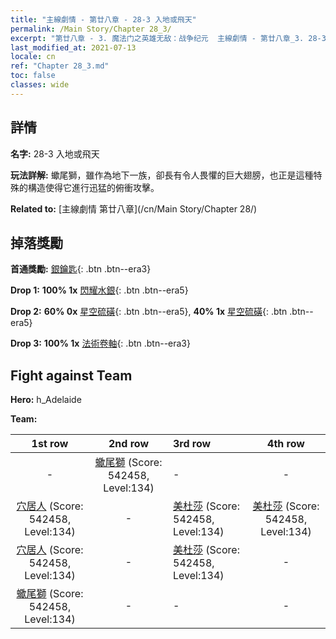 ```yaml
---
title: "主線劇情 - 第廿八章 - 28-3 入地或飛天"
permalink: /Main Story/Chapter 28_3/
excerpt: "第廿八章 - 3. 魔法门之英雄无敌：战争纪元  主線劇情 - 第廿八章_3. 28-3 入地或飛天"
last_modified_at: 2021-07-13
locale: cn
ref: "Chapter 28_3.md"
toc: false
classes: wide
---
```


## 詳情

 **名字:** 28-3 入地或飛天

 **玩法詳解:** 蠍尾獅，雖作為地下一族，卻長有令人畏懼的巨大翅膀，也正是這種特殊的構造使得它進行迅猛的俯衝攻擊。

 **Related to:** [主線劇情 第廿八章](/cn/Main Story/Chapter 28/)

## 掉落獎勵

 **首通獎勵:** [銀鑰匙](/cn/Items/con_693/){: .btn .btn--era3}

 **Drop 1:** **100% 1x** [閃耀水銀](/cn/Items/mat_98/){: .btn .btn--era5}

 **Drop 2:** **60% 0x** [星空硫磺](/cn/Items/mat_92/){: .btn .btn--era5}, **40% 1x** [星空硫磺](/cn/Items/mat_92/){: .btn .btn--era5}

 **Drop 3:** **100% 1x** [法術卷軸](/cn/Items/con_694/){: .btn .btn--era3}


## Fight against Team
 **Hero:** h_Adelaide

 **Team:**


  | 1st row | 2nd row | 3rd row | 4th row |
  |:----:|:----:|:----|:----:|
  | - | [蠍尾獅](/cn/units/Manticore/) (Score: 542458, Level:134)  | - | - |
  | [穴居人](/cn/units/Troglodyte/) (Score: 542458, Level:134)  | - | [美杜莎](/cn/units/Medusa/) (Score: 542458, Level:134)  | [美杜莎](/cn/units/Medusa/) (Score: 542458, Level:134)  |
  | [穴居人](/cn/units/Troglodyte/) (Score: 542458, Level:134)  | - | [美杜莎](/cn/units/Medusa/) (Score: 542458, Level:134)  | - |
  | [蠍尾獅](/cn/units/Manticore/) (Score: 542458, Level:134)  | - | - | - |


